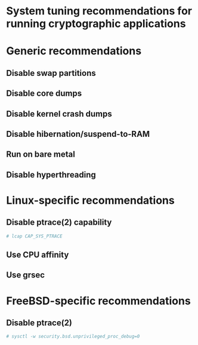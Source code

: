 System tuning recommendations for running cryptographic applications
====================================================================

Generic recommendations
=======================

Disable swap partitions
-----------------------

Disable core dumps
------------------

Disable kernel crash dumps
--------------------------

Disable hibernation/suspend-to-RAM
----------------------------------

Run on bare metal
-----------------

Disable hyperthreading
----------------------

Linux-specific recommendations
==============================

Disable ptrace(2) capability
----------------------------

```bash
# lcap CAP_SYS_PTRACE
```

Use CPU affinity
----------------

Use grsec
---------

FreeBSD-specific recommendations
================================

Disable ptrace(2)
-----------------

```bash
# sysctl -w security.bsd.unprivileged_proc_debug=0
```

